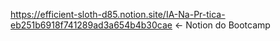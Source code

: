 https://efficient-sloth-d85.notion.site/IA-Na-Pr-tica-eb251b6918f741289ad3a654b4b30cae <- Notion do Bootcamp

